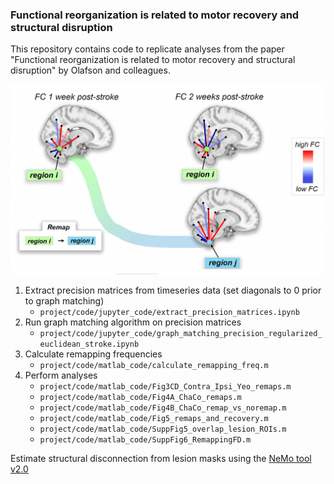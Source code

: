 ### Functional reorganization is related to motor recovery and structural disruption

This repository contains code to replicate analyses from the paper "Functional reorganization is related to motor recovery and structural disruption" by Olafson and colleagues.

![Thumbnail](thumbnail.png)

1. Extract precision matrices from timeseries data (set diagonals to 0 prior to graph matching)
	- `project/code/jupyter_code/extract_precision_matrices.ipynb`
2. Run graph matching algorithm on precision matrices
	- `project/code/jupyter_code/graph_matching_precision_regularized_euclidean_stroke.ipynb`
3. Calculate remapping frequencies
	- `project/code/matlab_code/calculate_remapping_freq.m`
4. Perform analyses
	- `project/code/matlab_code/Fig3CD_Contra_Ipsi_Yeo_remaps.m`
	- `project/code/matlab_code/Fig4A_ChaCo_remaps.m`
	- `project/code/matlab_code/Fig4B_ChaCo_remap_vs_noremap.m`
	- `project/code/matlab_code/Fig5_remaps_and_recovery.m`
	- `project/code/matlab_code/SuppFig5_overlap_lesion_ROIs.m`
	- `project/code/matlab_code/SuppFig6_RemappingFD.m`

Estimate structural disconnection from lesion masks using the [NeMo tool v2.0](https://kuceyeski-wcm-web.s3.us-east-1.amazonaws.com/upload.html)
